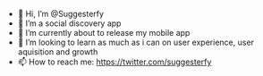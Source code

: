 - 👋 Hi, I’m @Suggesterfy
- 👀 I’m a social discovery app
- 🌱 I’m currently about to release my mobile app
- 💞️ I’m looking to learn as much as i can on user experience, user aquisition and growth
- 📫 How to reach me: https://twitter.com/suggesterfy

<!---
Suggesterfy/Suggesterfy is a ✨ special ✨ repository because its `README.md` (this file) appears on your GitHub profile.
You can click the Preview link to take a look at your changes.
--->
